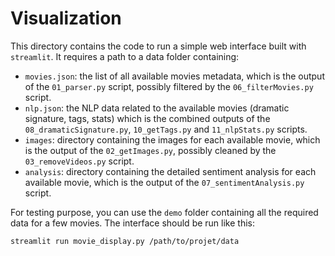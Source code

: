 # Visualization
This directory contains the code to run a simple web interface built with `streamlit`. It requires a path to a data folder containing:

- `movies.json`: the list of all available movies metadata, which is the output of the `01_parser.py` script, possibly filtered by the `06_filterMovies.py` script.
- `nlp.json`: the NLP data related to the available movies (dramatic signature, tags, stats) which is the combined outputs of the `08_dramaticSignature.py`, `10_getTags.py` and `11_nlpStats.py` scripts.
- `images`: directory containing the images for each available movie, which is the output of the `02_getImages.py`, possibly cleaned by the `03_removeVideos.py` script.
- `analysis`: directory containing the detailed sentiment analysis for each available movie, which is the output of the `07_sentimentAnalysis.py` script.

For testing purpose, you can use the `demo` folder containing all the required data for a few movies. The interface should be run like this:

```
streamlit run movie_display.py /path/to/projet/data
```
